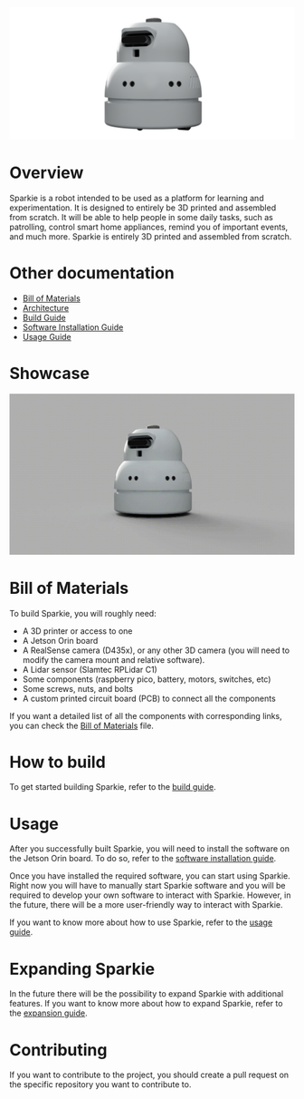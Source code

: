 ![](/media/sparkie_01.png)
# Overview

Sparkie is a robot intended to be used as a platform for learning and experimentation. It is designed to entirely be 3D printed and assembled from scratch.
It will be able to help people in some daily tasks, such as patrolling, control smart home appliances, remind you of important events, and much more.
Sparkie is entirely 3D printed and assembled from scratch. 

# Other documentation

- [Bill of Materials](/docs/bom.md)
- [Architecture](/docs/architecture.md)
- [Build Guide](/docs/setup/build.md)
- [Software Installation Guide](/docs/setup/software.md)
- [Usage Guide](/docs/usage.md)

# Showcase
![](/media/sparkie_rotating.gif)

# Bill of Materials

To build Sparkie, you will roughly need:
- A 3D printer or access to one
- A Jetson Orin board
- A RealSense camera (D435x), or any other 3D camera (you will need to modify the camera mount and relative software).
- A Lidar sensor (Slamtec RPLidar C1)
- Some components (raspberry pico, battery, motors, switches, etc)
- Some screws, nuts, and bolts
- A custom printed circuit board (PCB) to connect all the components

If you want a detailed list of all the components with corresponding links, you can check the [Bill of Materials](/docs/bom.md) file.

# How to build

To get started building Sparkie, refer to the [build guide](/docs/setup/build.md).

# Usage

After you successfully built Sparkie, you will need to install the software on the Jetson Orin board. To do so, refer to the [software installation guide](/docs/setup/software.md).

Once you have installed the required software, you can start using Sparkie.
Right now you will have to manually start Sparkie software and you will be required to develop your own software to interact with Sparkie.
However, in the future, there will be a more user-friendly way to interact with Sparkie.

If you want to know more about how to use Sparkie, refer to the [usage guide](/docs/usage.md).

# Expanding Sparkie

In the future there will be the possibility to expand Sparkie with additional features. If you want to know more about how to expand Sparkie, refer to the [expansion guide](/docs/expansion.md).

# Contributing

If you want to contribute to the project, you should create a pull request on the specific repository you want to contribute to.